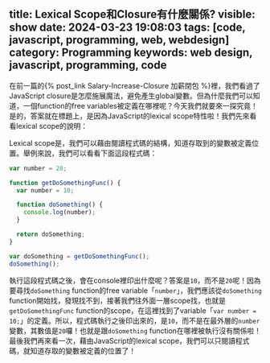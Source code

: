 title: Lexical Scope和Closure有什麼關係?
visible: show
date: 2024-03-23 19:08:03
tags: [code, javascript, programming, web, webdesign]
category: Programming
keywords: web design, javascript, programming, code
---
在前一篇的{% post_link Salary-Increase-Closure 加薪閉包 %}裡，我們看過了JavaScript closure是怎麼施展魔法，避免產生global變數。但為什麼我們可以知道，一個function的free variables被定義在哪裡呢？今天我們就要來一探究竟！是的，答案就在標題上，是因為JavaScript的lexical scope特性啦！我們先來看看lexical scope的說明：
<!-- more -->
Lexical scope是，我們可以藉由閱讀程式碼的結構，知道存取到的變數被定義位置。舉例來說，我們可以看看下面這段程式碼：
```javascript
var number = 20;

function getDoSomethingFunc() {
  var number = 10;

  function doSomething() {
    console.log(number);
  }

  return doSomething;
}

var doSomething = getDoSomethingFunc();
doSomething();
```
執行這段程式碼之後，會在console裡印出什麼呢？答案是`10`，而不是`20`呢！因為要尋找`doSomething` function的free variable「`number`」，我們應該從`doSomething` function開始找，發現找不到，接著我們往外面一層scope找，也就是`getDoSomethingFunc` function的scope，在這裡找到了variable「`var number = 10;`」的定義。所以，程式碼執行之後印出來的，是`10`，而不是在最外層的`number`變數，其數值是`20`囉！也就是跟`doSomething` function在哪裡被執行沒有關係啦！
最後我們再來看一次，藉由JavaScript的lexical scope，我們可以只閱讀程式碼，就知道存取的變數被定義的位置了！
